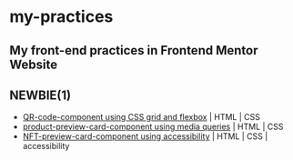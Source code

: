# my-practices
My front-end practices in Frontend Mentor Website
---
## NEWBIE(1)
* [QR-code-component using CSS grid and flexbox](https://latestgeneralautomaticparallelization.rfldiasapp.repl.co/) | HTML | CSS
* [product-preview-card-component using media queries](https://product-preview-card-component.rfldiasapp.repl.co/) | HTML | CSS
* [NFT-preview-card-component using accessibility](https://nft-preview-card-component.rfldiasapp.repl.co/) | HTML | CSS | accessibility
